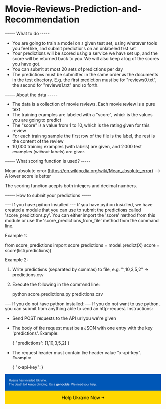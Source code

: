 # Movie-Reviews-Prediction-and-Recommendation

----- What to do -----

- You are going to train a model on a given test set, using whatever tools you feel like, and submit predictions on an unlabeled test set
- Your predictions will be scored using a service we have set up, and the score will be returned back to you. We will also keep a log of the scores you have got.
- You can submit at most 20 sets of predictions per day
- The predictions must be submitted in the same order as the documents in the test directory. 
  E.g. the first prediction must be for "reviews0.txt", the second for "reviews1.txt" and so forth.



----- About the data -----

- The data is a collection of movie reviews. Each movie review is a pure text
- The training examples are labeled with a "score", which is the values you are going to predict
- The "score" is a value from 1 to 10, which is the rating given for this review
- For each training sample the first row of the file is the label, the rest is the content of the review
- 10,000 training examples (with labels) are given, and 2,000 test examples (without labels) are given



----- What scoring function is used? -----

Mean absolute error (https://en.wikipedia.org/wiki/Mean_absolute_error)
--> A lower score is better

The scoring function acepts both integers and decimal numbers.



----- How to submit your predictions -----

--- If you have python installed ---
If you have python installed, we have created a module that you can use to submit the predictions called 'score_predictions.py'.
You can either import the 'score' method from this module or use the 'score_predictions_from_file' method from the command line.


Example 1:

from score_predictions import score
predictions = model.predict(X)
score = score(list(predictions))

Example 2:

1. Write predictions (separated by commas) to file, e.g. "1,10,3,5,2" -> predictions.csv
2. Execute the following in the command line: 

	python score_predictions.py predictions.csv


--- If you do not have python installed: ---
If you do not want to use python, you can submit from anything able to send an http-request. 
Instructions:

- Send POST requests to the API url you we're given
- The body of the request must be a JSON with one entry with the key 'predictions'. Example:

	{
	  "predictions": [1,10,3,5,2]
	}

- The request header must contain the header value "x-api-key". Example:


	{
	  "x-api-key": <the key you were given>
	}

[![Stand With Ukraine](https://raw.githubusercontent.com/vshymanskyy/StandWithUkraine/main/banner2-direct.svg)](https://stand-with-ukraine.pp.ua)
